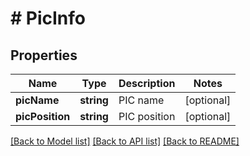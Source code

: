 # # PicInfo

## Properties

Name | Type | Description | Notes
------------ | ------------- | ------------- | -------------
**picName** | **string** | PIC name | [optional]
**picPosition** | **string** | PIC position | [optional]

[[Back to Model list]](../../README.md#models) [[Back to API list]](../../README.md#endpoints) [[Back to README]](../../README.md)

